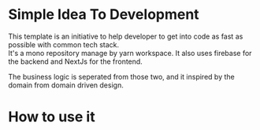 # Simple Idea To Development
This template is an initiative to help developer to get into code 
as fast as possible with common tech stack.
</br>
It's a mono repository manage by yarn workspace. 
It also uses firebase for the backend and NextJs for the frontend.
</br>

The business logic is seperated from those two, and it inspired by
the domain from domain driven design.


# How to use it
